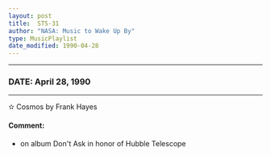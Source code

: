 ```yaml
---
layout: post
title:  STS-31
author: "NASA: Music to Wake Up By"
type: MusicPlaylist
date_modified: 1990-04-28
---
```


----
### DATE: April 28, 1990
----
✫ Cosmos by Frank Hayes

#### Comment:
* on album Don't Ask in honor of Hubble Telescope
